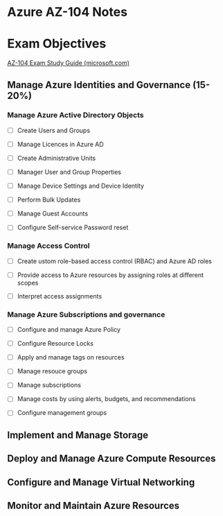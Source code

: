 # Azure AZ-104 Notes

# Exam Objectives

[AZ-104 Exam Study Guide (microsoft.com)](https://query.prod.cms.rt.microsoft.com/cms/api/am/binary/RE4pCWy)

## Manage Azure Identities and Governance (15-20%)

### Manage Azure Active Directory Objects

- [ ] Create Users and Groups

- [ ] Manage Licences in Azure AD

- [ ] Create Administrative Units

- [ ] Manager User and Group Properties

- [ ] Manage Device Settings and Device Identity

- [ ] Perform Bulk Updates

- [ ] Manage Guest Accounts

- [ ] Configure Self-service Password reset

### Manage Access Control

- [ ] Create ustom role-based access control (RBAC) and Azure AD roles

- [ ] Provide access to Azure resources by assigning roles at different scopes

- [ ] Interpret access assignments

### Manage Azure Subscriptions and governance

- [ ] Configure and manage Azure Policy

- [ ] Configure Resource Locks

- [ ] Apply and manage tags on resources

- [ ] Manage resouce groups

- [ ] Manage subscriptions

- [ ] Manage costs by using alerts, budgets, and recommendations

- [ ] Configure management groups
  
  

## Implement and Manage Storage

## Deploy and Manage Azure Compute Resources

## Configure and Manage Virtual Networking

## Monitor and Maintain Azure Resources
